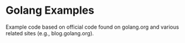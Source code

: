# Golang Examples

Example code based on official code found on golang.org and various related
sites (e.g., blog.golang.org).
